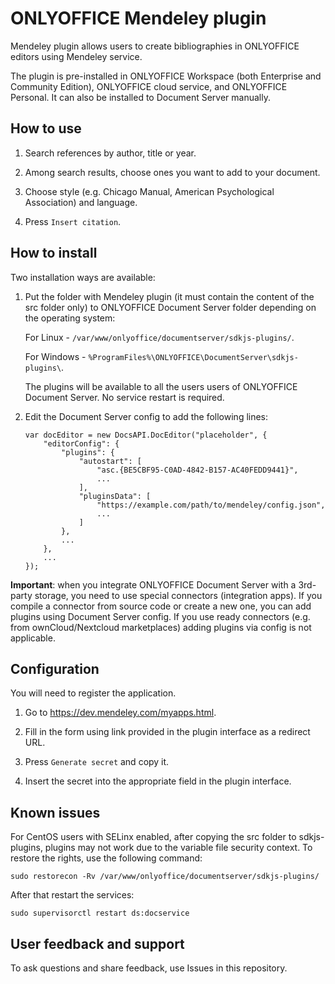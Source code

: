 # ONLYOFFICE Mendeley plugin

Mendeley plugin allows users to create bibliographies in ONLYOFFICE editors using Mendeley service.

The plugin is pre-installed in ONLYOFFICE Workspace (both Enterprise and Community Edition), ONLYOFFICE cloud service, and ONLYOFFICE Personal. It can also be installed to Document Server manually.

## How to use

1. Search references by author, title or year.

2. Among search results, choose ones you want to add to your document.

3. Choose style (e.g. Chicago Manual, American Psychological Association) and language.

4. Press `Insert citation`.

## How to install

Two installation ways are available:

1. Put the folder with Mendeley plugin (it must contain the content of the src folder only) to ONLYOFFICE Document Server folder depending on the operating system:

    For Linux - `/var/www/onlyoffice/documentserver/sdkjs-plugins/`.

    For Windows - `%ProgramFiles%\ONLYOFFICE\DocumentServer\sdkjs-plugins\`.

    The plugins will be available to all the users users of ONLYOFFICE Document Server.
    No service restart is required.

2. Edit the Document Server config to add the following lines:

    ```
    var docEditor = new DocsAPI.DocEditor("placeholder", {
        "editorConfig": {
            "plugins": {
                "autostart": [
                    "asc.{BE5CBF95-C0AD-4842-B157-AC40FEDD9441}",
                    ...
                ],
                "pluginsData": [
                    "https://example.com/path/to/mendeley/config.json",
                    ...
                ]
            },
            ...
        },
        ...
    });
    ```
**Important**: when you integrate ONLYOFFICE Document Server with a 3rd-party storage, you need to use special connectors (integration apps). If you compile a connector from source code or create a new one, you can add plugins using Document Server config. If you use ready connectors (e.g. from ownCloud/Nextcloud marketplaces) adding plugins via config is not applicable. 

## Configuration

You will need to register the application.

1. Go to https://dev.mendeley.com/myapps.html.

2. Fill in the form using link provided in the plugin interface as a redirect URL.

3. Press `Generate secret` and copy it.

4. Insert the secret into the appropriate field in the plugin interface.

## Known issues

For CentOS users with SELinx enabled, after copying the src folder to sdkjs-plugins, plugins may not work due to the variable file security context. To restore the rights, use the following command:

```
sudo restorecon -Rv /var/www/onlyoffice/documentserver/sdkjs-plugins/
```

After that restart the services:

```
sudo supervisorctl restart ds:docservice
```

## User feedback and support

To ask questions and share feedback, use Issues in this repository.
